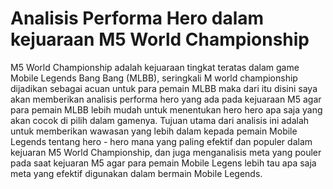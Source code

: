 # Analisis Performa Hero dalam kejuaraan M5 World Championship

M5 World Championship adalah kejuaraan tingkat teratas dalam game Mobile Legends Bang Bang (MLBB), seringkali M world championship dijadikan sebagai acuan untuk para pemain MLBB maka dari itu disini saya akan memberikan analisis performa hero yang ada pada kejuaraan M5 agar para pemain MLBB lebih mudah untuk menentukan hero hero apa saja yang akan cocok di pilih dalam gamenya.
Tujuan utama dari analisis ini adalah untuk memberikan wawasan yang lebih dalam kepada pemain Mobile Legends tentang hero - hero mana yang paling efektif dan populer dalam kejuaran M5 World Championship, dan juga menganalisis meta yang pouler pada saat kejuaran M5 agar para pemain Mobile Legens lebih tau apa saja meta yang efektif digunakan dalam bermain Mobile Legends.


